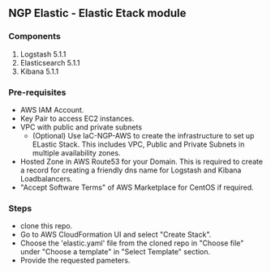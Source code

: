 ## NGP Elastic - Elastic Etack module

### Components
1. Logstash 5.1.1
2. Elasticsearch 5.1.1
3. Kibana 5.1.1

### Pre-requisites
- AWS IAM Account.
- Key Pair to access EC2 instances.
- VPC with public and private subnets
    - (Optional) Use IaC-NGP-AWS to create the infrastructure to set up ELastic Stack. This includes VPC, Public and Private Subnets in multiple availability zones.
- Hosted Zone in AWS Route53 for your Domain. This is required to create a record for creating a friendly dns name for Logstash and Kibana Loadbalancers.
- "Accept Software Terms" of AWS Marketplace for CentOS if required.

### Steps
- clone this repo.
- Go to AWS CloudFormation UI and select "Create Stack".
- Choose the 'elastic.yaml' file from the cloned repo in "Choose file" under "Choose a template" in "Select Template" section.
- Provide the requested pameters.
